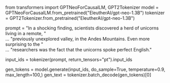 from transformers import GPTNeoForCausalLM, GPT2Tokenizer
model = GPTNeoForCausalLM.from_pretrained("EleutherAI/gpt-neo-1.3B")
tokenizer = GPT2Tokenizer.from_pretrained("EleutherAI/gpt-neo-1.3B")

prompt = "In a shocking finding, scientists discovered a herd of unicorns living in a remote, " \
...          "previously unexplored valley, in the Andes Mountains. Even more surprising to the " \
...          "researchers was the fact that the unicorns spoke perfect English."

input_ids = tokenizer(prompt, return_tensors="pt").input_ids

gen_tokens = model.generate(input_ids, do_sample=True, temperature=0.9, max_length=100,)
gen_text = tokenizer.batch_decode(gen_tokens)[0]